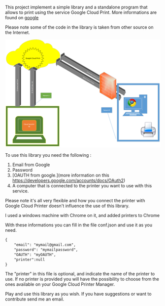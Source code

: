 This project implement a simple library and a standalone program that allows to print using the service Google Cloud Print.
More informations are found on [google](http://www.google.com/cloudprint/learn/.)

Please note some of the code in the library is taken from other source on the Internet.

![here](https://github.com/escube/GoogleCloudSpooler/blob/master/img/cloudprint.png)


To use this library you need the following :

1. Email from Google
2. Password
3. [OAUTH from google.](more information on this https://developers.google.com/accounts/docs/OAuth2)
4. A computer that is connected to the printer you want to use with this service. 

Please note it's all very flexible and how you connect the printer with Google Cloud Printer doesn't influence the use of this library.

I used a windows machine with Chrome on it, and added printers to Chrome

With these informations you can fill in the file conf.json and use it as you need.
```
{
    "email": "mymail@gmail.com",
    "password": "mymailpassword",
    "OAUTH": "myOAUTH",
    "printer":null
}
```

The "printer" in this file is optional, and indicate the name of the printer to use. 
If no printer is provided you will have the possibility to choose from the ones available on your Google Cloud Printer Manager.


Play and use this library as you wish.
If you have suggestions or want to contribute send me an email.



